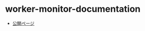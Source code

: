 # worker-monitor-documentation

- [公開ページ](https://mfsteller.github.io/worker-monitor-documentation/index.html)